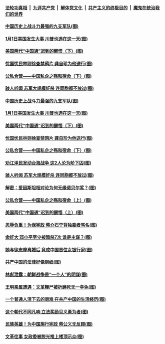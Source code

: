 

####  [法轮功真相](../../../../basic/blob/master/README.md?t=01011831) &nbsp;|&nbsp; [九评共产党](../../../../9ping.md/blob/master/README.md?t=01011831) &nbsp;|&nbsp; [解体党文化](../../../../jtdwh.md/blob/master/README.md?t=01011831)  &nbsp;|&nbsp; [共产主义的终极目的](../../../../gczydzjmd.md/blob/master/README.md?t=01011831) &nbsp;|&nbsp; [魔鬼在统治我们的世界](../../../../mgztzwmdsj.md/blob/master/README.md?t=01011831) 

#### [中国历史上战斗力最强的九支军队(图)](../pages/p6/957680.md?t=01011831) 

#### [1月1日美国发生大事 川普也选在这一天(图)](../pages/p6/957595.md?t=01011831) 

#### [美国两代“中国通”迟到的醒悟（下）(图)](../pages/p6/957313.md?t=01011831) 

#### [忧国忧民林则徐查禁鸦片 龚自珍为他送行(图)](../pages/p6/956394.md?t=01011831) 

#### [公私合营——中国私企之殇和宿命（下）(图)](../pages/p6/957265.md?t=01011831) 

#### [骇人听闻 苏军大规模奸杀 连同胞都不放过(图)](../pages/p6/957181.md?t=01011831) 

#### [中国历史上战斗力最强的九支军队(图)](../pages/p6/957680.md?t=01011831) 

#### [1月1日美国发生大事 川普也选在这一天(图)](../pages/p6/957595.md?t=01011831) 

#### [美国两代“中国通”迟到的醒悟（下）(图)](../pages/p6/957313.md?t=01011831) 

#### [忧国忧民林则徐查禁鸦片 龚自珍为他送行(图)](../pages/p6/956394.md?t=01011831) 

#### [公私合营——中国私企之殇和宿命（下）(图)](../pages/p6/957265.md?t=01011831) 

#### [劝江泽民发动台海战争 这2人沦为阶下囚(图)](../pages/p6/957188.md?t=01011831) 

#### [骇人听闻 苏军大规模奸杀 连同胞都不放过(图)](../pages/p6/957181.md?t=01011831) 

#### [解密：爱因斯坦相对论为何无缘诺贝尔奖？(图)](../pages/p6/957218.md?t=01011831) 

#### [公私合营——中国私企之殇和宿命（上）(图)](../pages/p6/957261.md?t=01011831) 

#### [美国两代“中国通”迟到的醒悟（上）(图)](../pages/p6/957312.md?t=01011831) 

#### [忍辱负重！为保宪政 蒋介石宁背独裁者骂名(图)](../pages/p6/956344.md?t=01011831) 

#### [命好大 邓小平至少被暗杀7次 谁是主谋？(图)](../pages/p6/957200.md?t=01011831) 

#### [她与徐志摩离婚后 竟成中国首位女银行家(图)](../pages/p6/955602.md?t=01011831) 

#### [共产中国的法律好像厕纸(图)](../pages/p6/957184.md?t=01011831) 

#### [林彪泄露：朝鲜战争是“一个人”的阴谋(图)](../pages/p6/956350.md?t=01011831) 

#### [王明亲属遭遇：文革鞭尸被折磨死无一幸免(图)](../pages/p6/956922.md?t=01011831) 

#### [一个普通人活下去的艰难 在共产中国的生活经历(图)](../pages/p6/957161.md?t=01011831) 

#### [这个朝代不同凡响 立法奖励见义勇为者(图)](../pages/p6/954488.md?t=01011831) 

#### [民族英雄！为中国施行宪政 蒋公义无反顾(图)](../pages/p6/956345.md?t=01011831) 

#### [文革往事 女政委被脱光推上楼顶示众(图)](../pages/p6/956817.md?t=01011831) 

